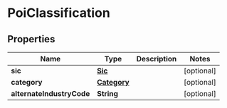 
# PoiClassification

## Properties
Name | Type | Description | Notes
------------ | ------------- | ------------- | -------------
**sic** | [**Sic**](Sic.md) |  |  [optional]
**category** | [**Category**](Category.md) |  |  [optional]
**alternateIndustryCode** | **String** |  |  [optional]



